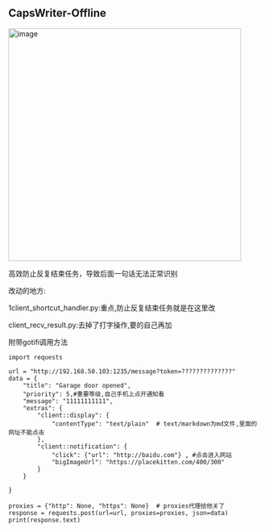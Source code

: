 ## CapsWriter-Offline
<img width="462" alt="image" src="https://github.com/cancundeyingzi/CapsWriter-Offline-Raspberry-Pi-and-Android/assets/73635883/56edaec8-da4d-4f84-8d00-cf8e8ab9e16c">        


高效防止反复结束任务，导致后面一句话无法正常识别

改动的地方:

1client_shortcut_handler.py:重点,防止反复结束任务就是在这里改

client_recv_result.py:去掉了打字操作,要的自己再加



附带gotifi调用方法
```
import requests

url = "http://192.168.50.103:1235/message?token=??????????????"
data = {
    "title": "Garage door opened",
    "priority": 5,#重要等级,自己手机上点开通知看
    "message": "11111111111",
    "extras": {
        "client::display": {
            "contentType": "text/plain"  # text/markdown为md文件,里面的网址不能点击
        },
        "client::notification": {
            "click": {"url": "http://baidu.com"} , #点击进入网站
            "bigImageUrl": "https://placekitten.com/400/300"
        }
    }

}

proxies = {"http": None, "https": None}  # proxies代理给他关了
response = requests.post(url=url, proxies=proxies, json=data)
print(response.text)

```
